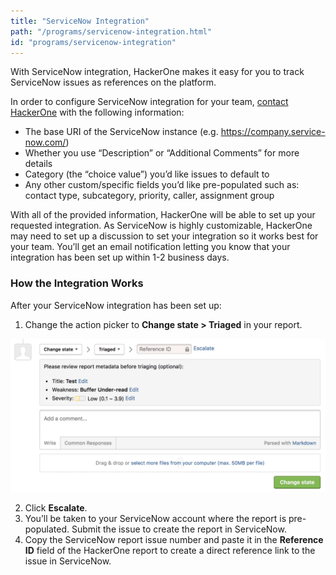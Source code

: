 ```yaml
---
title: "ServiceNow Integration"
path: "/programs/servicenow-integration.html"
id: "programs/servicenow-integration"
---
```


With ServiceNow integration, HackerOne makes it easy for you to track ServiceNow issues as references on the platform.

In order to configure ServiceNow integration for your team, [contact HackerOne](https://support.hackerone.com/hc/en-us/requests/new) with the following information:

- The base URI of the ServiceNow instance (e.g. https://company.service-now.com/)
- Whether you use “Description” or “Additional Comments” for more details
- Category (the “choice value”) you’d like issues to default to
- Any other custom/specific fields you’d like pre-populated such as: contact type, subcategory, priority, caller, assignment group

With all of the provided information, HackerOne will be able to set up your requested integration. As ServiceNow is highly customizable, HackerOne may need to set up a discussion to set your integration so it works best for your team. You’ll get an email notification letting you know that your integration has been set up within 1-2 business days.

### How the Integration Works
After your ServiceNow integration has been set up:
1. Change the action picker to **Change state > Triaged** in your report. 

![integrations](./images/integrations.png)

2. Click **Escalate**.
3. You’ll be taken to your ServiceNow account where the report is pre-populated. Submit the issue to create the report in ServiceNow.
4. Copy the ServiceNow report issue number and paste it in the **Reference ID** field of the HackerOne report to create a direct reference link to the issue in ServiceNow.  
